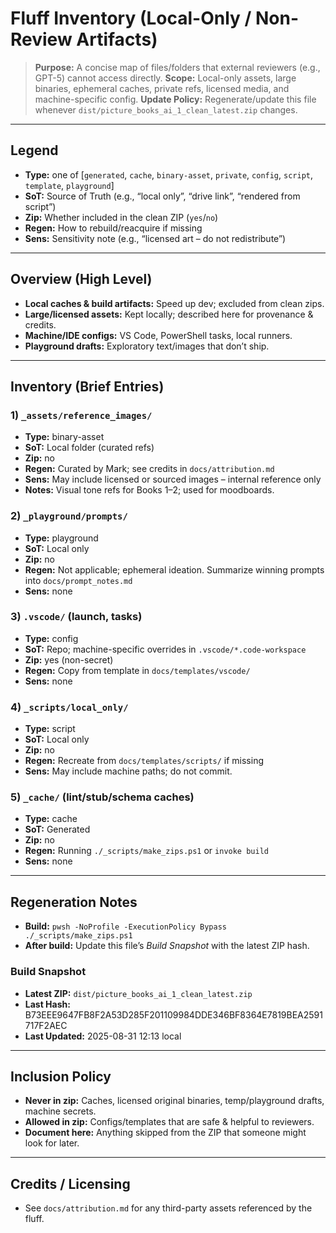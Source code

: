 # Fluff Inventory (Local-Only / Non-Review Artifacts)

> **Purpose:** A concise map of files/folders that external reviewers (e.g., GPT-5) cannot access directly.
> **Scope:** Local-only assets, large binaries, ephemeral caches, private refs, licensed media, and machine-specific config.
> **Update Policy:** Regenerate/update this file whenever `dist/picture_books_ai_1_clean_latest.zip` changes.

---

## Legend

- **Type:** one of [`generated`, `cache`, `binary-asset`, `private`, `config`, `script`, `template`, `playground`]
- **SoT:** Source of Truth (e.g., “local only”, “drive link”, “rendered from script”)
- **Zip:** Whether included in the clean ZIP (`yes`/`no`)
- **Regen:** How to rebuild/reacquire if missing
- **Sens:** Sensitivity note (e.g., “licensed art – do not redistribute”)

---

## Overview (High Level)

- **Local caches & build artifacts:** Speed up dev; excluded from clean zips.
- **Large/licensed assets:** Kept locally; described here for provenance & credits.
- **Machine/IDE configs:** VS Code, PowerShell tasks, local runners.
- **Playground drafts:** Exploratory text/images that don’t ship.

---

## Inventory (Brief Entries)

### 1) `_assets/reference_images/`

- **Type:** binary-asset
- **SoT:** Local folder (curated refs)
- **Zip:** no
- **Regen:** Curated by Mark; see credits in `docs/attribution.md`
- **Sens:** May include licensed or sourced images – internal reference only
- **Notes:** Visual tone refs for Books 1–2; used for moodboards.

### 2) `_playground/prompts/`

- **Type:** playground
- **SoT:** Local only
- **Zip:** no
- **Regen:** Not applicable; ephemeral ideation. Summarize winning prompts into `docs/prompt_notes.md`
- **Sens:** none

### 3) `.vscode/` (launch, tasks)

- **Type:** config
- **SoT:** Repo; machine-specific overrides in `.vscode/*.code-workspace`
- **Zip:** yes (non-secret)
- **Regen:** Copy from template in `docs/templates/vscode/`
- **Sens:** none

### 4) `_scripts/local_only/`

- **Type:** script
- **SoT:** Local only
- **Zip:** no
- **Regen:** Recreate from `docs/templates/scripts/` if missing
- **Sens:** May include machine paths; do not commit.

### 5) `_cache/` (lint/stub/schema caches)

- **Type:** cache
- **SoT:** Generated
- **Zip:** no
- **Regen:** Running `./_scripts/make_zips.ps1` or `invoke build`
- **Sens:** none

---

## Regeneration Notes

- **Build:** `pwsh -NoProfile -ExecutionPolicy Bypass ./_scripts/make_zips.ps1`
- **After build:** Update this file’s *Build Snapshot* with the latest ZIP hash.

### Build Snapshot

- **Latest ZIP:** `dist/picture_books_ai_1_clean_latest.zip`
- **Last Hash:** B73EEE9647FB8F2A53D285F201109984DDE346BF8364E7819BEA2591717F2AEC
- **Last Updated:** 2025-08-31 12:13 local

---

## Inclusion Policy

- **Never in zip:** Caches, licensed original binaries, temp/playground drafts, machine secrets.
- **Allowed in zip:** Configs/templates that are safe & helpful to reviewers.
- **Document here:** Anything skipped from the ZIP that someone might look for later.

---

## Credits / Licensing

- See `docs/attribution.md` for any third-party assets referenced by the fluff.
